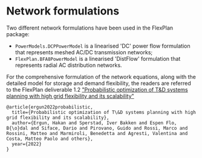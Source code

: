 # Network formulations

Two different network formulations have been used in the FlexPlan package:
- `PowerModels.DCPPowerModel` is a linearised 'DC' power flow formulation that represents meshed AC/DC transmission networks;
- `FlexPlan.BFA8PowerModel` is a linearised 'DistFlow' formulation that represents radial AC distribution networks.

For the comprehensive formulation of the network equations, along with the detailed model for storage and demand flexibility, the readers are referred to the FlexPlan deliverable 1.2 ["Probabilistic optimization of T&D systems planning with high grid flexibility and its scalability"](https://flexplan-project.eu/wp-content/uploads/2022/08/D1.2_20220801_V2.0.pdf)
```
@article{ergun2022probabilistic,
  title={Probabilistic optimization of T\&D systems planning with high grid flexibility and its scalability},
  author={Ergun, Hakan and Sperstad, Iver Bakken and Espen Flo, B{\o}dal and Siface, Dario and Pirovano, Guido and Rossi, Marco and Rossini, Matteo and Marmiroli, Benedetta and Agresti, Valentina and Costa, Matteo Paolo and others},
  year={2022}
}
```
